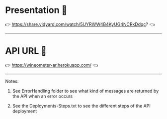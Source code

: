 # Presentation 🔗

👉 https://share.vidyard.com/watch/5UYRWW4B4KyUG4NCRkDdqc? 👈

------------
# API URL 🔗

👉 https://wineometer-ar.herokuapp.com/ 👈

------------
Notes:
1) See ErrorHandling folder to see what kind of messages are returned by the API when an error occurs

2) See the Deployments-Steps.txt to see the different steps of the API deployment

